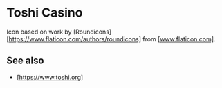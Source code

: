 # Toshi Casino

Icon based on work by [Roundicons][https://www.flaticon.com/authors/roundicons] from [www.flaticon.com]. 

## See also

* [https://www.toshi.org]
